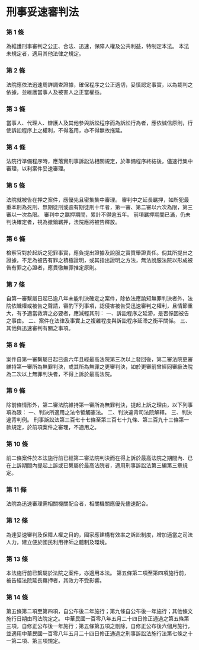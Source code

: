 # 刑事妥速審判法

### 第 1 條

為維護刑事審判之公正、合法、迅速，保障人權及公共利益，特制定本法。
本法未規定者，適用其他法律之規定。

### 第 2 條

法院應依法迅速周詳調查證據，確保程序之公正適切，妥慎認定事實，以為裁判之依據，並維護當事人及被害人之正當權益。

### 第 3 條

當事人、代理人、辯護人及其他參與訴訟程序而為訴訟行為者，應依誠信原則，行使訴訟程序上之權利，不得濫用，亦不得無故拖延。

### 第 4 條

法院行準備程序時，應落實刑事訴訟法相關規定，於準備程序終結後，儘速行集中審理，以利案件妥速審理。

### 第 5 條

法院就被告在押之案件，應優先且密集集中審理。
審判中之延長羈押，如所犯最重本刑為死刑、無期徒刑或逾有期徒刑十年者，第一審、第二審以六次為限，第三審以一次為限。
審判中之羈押期間，累計不得逾五年。
前項羈押期間已滿，仍未判決確定者，視為撤銷羈押，法院應將被告釋放。

### 第 6 條

檢察官對於起訴之犯罪事實，應負提出證據及說服之實質舉證責任。倘其所提出之證據，不足為被告有罪之積極證明，或其指出證明之方法，無法說服法院以形成被告有罪之心證者，應貫徹無罪推定原則。

### 第 7 條

自第一審繫屬日起已逾八年未能判決確定之案件，除依法應諭知無罪判決者外，法院依職權或被告之聲請，審酌下列事項，認侵害被告受迅速審判之權利，且情節重大，有予適當救濟之必要者，應減輕其刑：
一、訴訟程序之延滯，是否係因被告之事由。
二、案件在法律及事實上之複雜程度與訴訟程序延滯之衡平關係。
三、其他與迅速審判有關之事項。

### 第 8 條

案件自第一審繫屬日起已逾六年且經最高法院第三次以上發回後，第二審法院更審維持第一審所為無罪判決，或其所為無罪之更審判決，如於更審前曾經同審級法院為二次以上無罪判決者，不得上訴於最高法院。

### 第 9 條

除前條情形外，第二審法院維持第一審所為無罪判決，提起上訴之理由，以下列事項為限：
一、判決所適用之法令牴觸憲法。
二、判決違背司法院解釋。
三、判決違背判例。
刑事訴訟法第三百七十七條至第三百七十九條、第三百九十三條第一款規定，於前項案件之審理，不適用之。

### 第 10 條

前二條案件於本法施行前已經第二審法院判決而在得上訴於最高法院之期間內、已在上訴期間內提起上訴或已繫屬於最高法院者，適用刑事訴訟法第三編第三章規定。

### 第 11 條

法院為迅速審理需相關機關配合者，相關機關應優先儘速配合。

### 第 12 條

為達妥速審判及保障人權之目的，國家應建構有效率之訴訟制度，增加適當之司法人力，建立便於國民利用律師之體制及環境。

### 第 13 條

本法施行前已繫屬於法院之案件，亦適用本法。
第五條第二項至第四項施行前，被告經法院延長羈押者，其效力不受影響。

### 第 14 條

第五條第二項至第四項，自公布後二年施行；第九條自公布後一年施行；其他條文施行日期由司法院定之。
中華民國一百零八年五月二十四日修正通過之第五條第三項，自修正公布後一年施行；第五條第五項之刪除，自修正公布後六個月施行，並適用中華民國一百零八年五月二十四日修正通過之刑事訴訟法施行法第七條之十一第二項、第三項規定。
